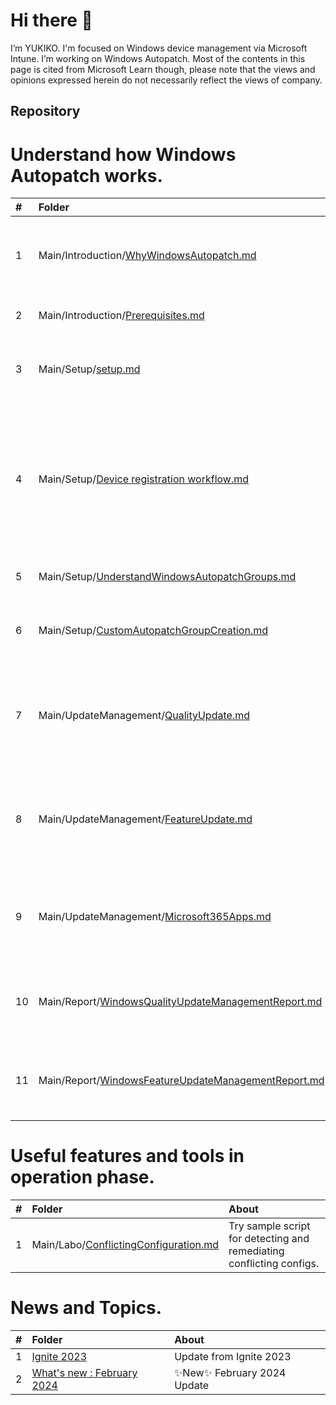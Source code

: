 # Hi there 👋
I’m YUKIKO. I'm focused on Windows device management via Microsoft Intune. I’m working on Windows Autopatch.
Most of the contents in this page is cited from Microsoft Learn though, please note that the views and opinions expressed herein do not necessarily reflect the views of company.

## Repository
# Understand how Windows Autopatch works.

| # | Folder | About |
|:---|:---|:---|
|1 |Main/Introduction/[WhyWindowsAutopatch.md](https://github.com/yusummat/yusummat/blob/main/Introduction/WhyWindowsAutopatch.md) | Review exisitng tools such as WSUS, CM and WUfB. |
|2 |Main/Introduction/[Prerequisites.md](https://github.com/yusummat/yusummat/blob/main/Introduction/Prerequisites.md) | Prerequisites for Windows Autopatch. |
|3 |Main/Setup/[setup.md](https://github.com/yusummat/yusummat/blob/main/SetUp/Setup.md) | How to enroll target devices into Windows Autopatch.|
|4 |Main/Setup/[Device registration workflow.md](https://github.com/yusummat/yusummat/blob/main/SetUp/Device%20registration%20workflow.md) | Detail workflow about device registration. It will help you when you encounter an error during device registration. |
|5 |Main/Setup/[UnderstandWindowsAutopatchGroups.md](https://github.com/yusummat/yusummat/blob/main/SetUp/UnderstandWindowsAutopatchGroups.md) | What is Autopatch Groups? |
|6 |Main/Setup/[CustomAutopatchGroupCreation.md](https://github.com/yusummat/yusummat/blob/main/SetUp/CustomAutopatchGroupCreation.md) | How to prepare Custom Autopatch Groups? |
|7 |Main/UpdateManagement/[QualityUpdate.md](https://github.com/yusummat/yusummat/blob/main/UpdateManagement/QualityUpdate.md) | Providing information about Windows Quality update with Windows Autopatch |
|8 |Main/UpdateManagement/[FeatureUpdate.md](https://github.com/yusummat/yusummat/blob/main/UpdateManagement/FeatureUpdate.md)| Providing information about Window Feature update with Windows Autopatch |
|9 |Main/UpdateManagement/[Microsoft365Apps.md](https://github.com/yusummat/yusummat/blob/main/UpdateManagement/Microsoft365Apps.md)| Providing information about M365 Apps update with Windows Autopatch |
|10 |Main/Report/[WindowsQualityUpdateManagementReport.md](https://github.com/yusummat/yusummat/blob/main/Report/WindowsQualityUpdateReport.md)| Providing information about Quality Update Report |
|11 |Main/Report/[WindowsFeatureUpdateManagementReport.md](https://github.com/yusummat/yusummat/blob/main/Report/WindowsFeatureUpdateReport.md)| Providing information about Feature Update Report|

# Useful features and tools in operation phase.
| # | Folder | About |
|:---|:---|:---|
|1 |Main/Labo/[ConflictingConfiguration.md](https://github.com/yusummat/yusummat/blob/main/Labo/ConflictingConfiguration.md) | Try sample script for detecting and remediating conflicting configs. |

# News and Topics.
| # | Folder | About |
|:---|:---|:---|
|1 | [Ignite 2023](https://github.com/yusummat/yusummat/tree/main/Topics/Ignite2023.md)| Update from Ignite 2023 |
|2 | [What's new : February 2024](https://github.com/yusummat/yusummat/tree/main/Topics/Feb2024.md)| ✨New✨ February 2024 Update |

<!---
yusummat/yusummat is a ✨ special ✨ repository because its `README.md` (this file) appears on your GitHub profile.
You can click the Preview link to take a look at your changes.
--->
